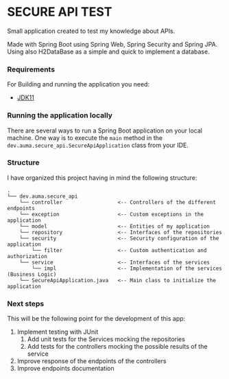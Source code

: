 # SECURE API TEST

Small application created to test my knowledge about APIs.

Made with Spring Boot using Spring Web, Spring Security and Spring JPA. Using also H2DataBase as a simple and quick to implement a database.

### Requirements

For Building and running the application you need:
 - [JDK11](https://www.oracle.com/java/technologies/javase/jdk11-archive-downloads.html)

### Running the application locally

There are several ways to run a Spring Boot application on your local machine. One way is to execute the `main` method in the `dev.auma.secure_api.SecureApiApplication` class from your IDE.

### Structure

I have organized this project having in mind the following structure:

```
.
└── dev.auma.secure_api
    └── controller                  <-- Controllers of the different endpoints
    └── exception                   <-- Custom exceptions in the application
    └── model                       <-- Entities of my application
    └── repository                  <-- Interfaces of the repositories
    └── security                    <-- Security configuration of the application
        └── filter                  <-- Custom authentication and authorization
    └── service                     <-- Interfaces of the services
        └── impl                    <-- Implementation of the services (Business Logic)
    └── SecureApiApplication.java   <-- Main class to initialize the application
```

### Next steps

This will be the following point for the development of this app:

 1. Implement testing with JUnit
    1. Add unit tests for the Services mocking the repositories
    2. Add tests for the controllers mocking the possible results of the service 
 2. Improve response of the endpoints of the controllers
 3. Improve endpoints documentation
